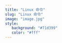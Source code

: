 ```yaml
---
title: "Linux 命令"
slug: "Linux 命令"
image: "image.jpg"
style:
   background: "#71d399"
   color: "#fff"
---
```


